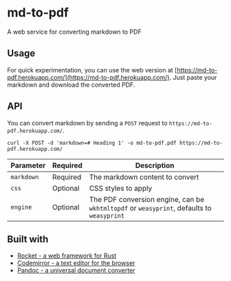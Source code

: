 # md-to-pdf

A web service for converting markdown to PDF

## Usage

For quick experimentation, you can use the web version at [https://md-to-pdf.herokuapp.com/](https://md-to-pdf.herokuapp.com/).
Just paste your markdown and download the converted PDF.

## API

You can convert markdown by sending a `POST` request to `https://md-to-pdf.herokuapp.com/`.

	curl -X POST -d 'markdown=# Heading 1' -o md-to-pdf.pdf https://md-to-pdf.herokuapp.com/

| Parameter | Required | Description |
| --- | --- | --- |
| `markdown` | Required | The markdown content to convert |
| `css` | Optional | CSS styles to apply |
| `engine` | Optional |The PDF conversion engine, can be `wkhtmltopdf` or `weasyprint`, defaults to `weasyprint` |

## Built with

- [Rocket - a web framework for Rust](https://rocket.rs/)
- [Codemirror - a text editor for the browser](https://codemirror.net/)
- [Pandoc - a universal document converter](https://pandoc.org/)

